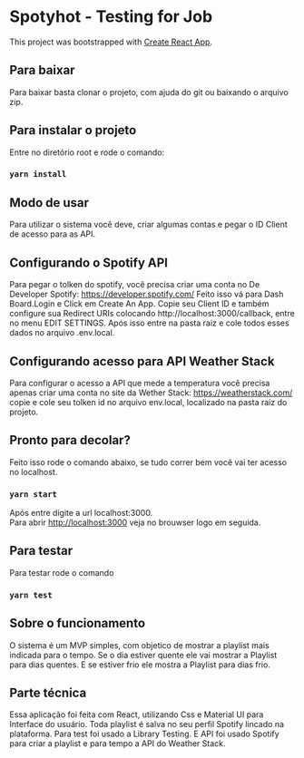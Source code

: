 # Spotyhot - Testing for Job

This project was bootstrapped with [Create React App](https://github.com/facebook/create-react-app).
## Para baixar
Para baixar basta clonar o projeto, com ajuda do git ou baixando o arquivo zip.

## Para instalar o projeto
Entre no diretório root e rode o comando:

### `yarn install`

## Modo de usar
Para utilizar o sistema você deve, criar algumas contas e pegar o ID Client de acesso para as API.

## Configurando o Spotify API
Para pegar o tolken do spotify, você precisa criar uma conta no De Developer Spotify: https://developer.spotify.com/
Feito isso vá para Dash Board.Login e Click em Create An App.
Copie seu Client ID e também configure sua Redirect URIs colocando http://localhost:3000/callback, entre no menu EDIT SETTINGS.
Após isso entre na pasta raiz e cole todos esses dados no arquivo .env.local.

## Configurando acesso para API Weather Stack
Para configurar o acesso a API que mede a temperatura você precisa apenas criar uma conta no site da Wether Stack: https://weatherstack.com/ copie e cole seu tolken id no arquivo env.local, localizado na pasta raiz do projeto.

## Pronto para decolar?
Feito isso rode o comando abaixo, se tudo correr bem você vai ter acesso no localhost. 

### `yarn start`
Após entre digite a url localhost:3000.\
Para abrir [http://localhost:3000](http://localhost:3000) veja no brouwser logo em seguida.

## Para testar
Para testar rode o comando
### `yarn test`

## Sobre o funcionamento
O sistema é um MVP simples, com objetico de mostrar a playlist mais indicada para o tempo.
Se o dia estiver quente ele vai mostrar a Playlist para dias quentes.
E se estiver frio ele mostra a Playlist para dias frio.

## Parte técnica
Essa aplicação foi feita com React, utilizando Css e Material UI para Interface do usuário.
Toda playlist é salva no seu perfil Spotify lincado na plataforma.
Para test foi usado a Library Testing.
E API foi usado Spotify para criar a playlist e para tempo a API do Weather Stack.

